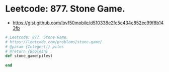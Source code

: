 # Leetcode: 877. Stone Game.

- https://gist.github.com/lbvf50mobile/d510338e2fc5c434c852ec99f8b143fb



```Ruby
# Leetcode: 877. Stone Game.
# https://leetcode.com/problems/stone-game/
# @param {Integer[]} piles
# @return {Boolean}
def stone_game(piles)
    
end
```